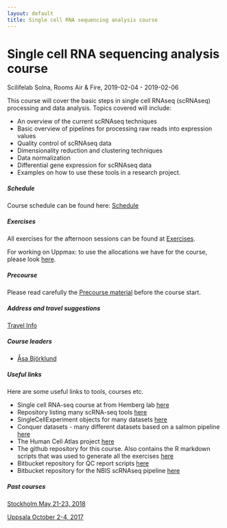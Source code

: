 ```yaml
---
layout: default
title: Single cell RNA sequencing analysis course
---
```


# Single cell RNA sequencing analysis course
Scilifelab Solna, Rooms Air & Fire,  2019-02-04 - 2019-02-06

This course will cover the basic steps in single cell RNAseq (scRNAseq) processing and data analysis. Topics covered will include:

* An overview of the current scRNAseq techniques
* Basic overview of pipelines for processing raw reads into expression values
* Quality control of scRNAseq data
* Dimensionality reduction and clustering techniques
* Data normalization
* Differential gene expression for scRNAseq data
* Examples on how to use these tools in a research project.


##### Schedule

Course schedule can be found here: [Schedule](schedule)

##### Exercises

All exercises for the afternoon sessions can be found at [Exercises](exercises). 

For working on Uppmax: to use the allocations we have for the course, please look [here](login.md).

##### Precourse

Please read carefully the [Precourse material](precourse) before the course start. 

##### Address and travel suggestions

[Travel Info](travel)


##### Course leaders

* [Åsa Björklund](http://nbis.se/about/staff/asa-bjorklund/)

##### Useful links

Here are some useful links to tools, courses etc. 

* Single cell RNA-seq course at from Hemberg lab [here](https://hemberg-lab.github.io/scRNA.seq.course/)
* Repository listing many scRNA-seq tools [here](https://github.com/seandavi/awesome-single-cell)
* SingleCellExperiment objects for many datasets [here](https://hemberg-lab.github.io/scRNA.seq.datasets/)
* Conquer datasets - many different datasets based on a salmon pipeline [here](http://imlspenticton.uzh.ch:3838/conquer/)
* The Human Cell Atlas project [here](https://www.humancellatlas.org/) 
* The github repository for this course. Also contains the R markdown scripts that was used to generate all the exercises [here](https://github.com/NBISweden/workshop-scRNAseq)
* Bitbucket repository for QC report scripts [here](https://bitbucket.org/asbj/qc-summary_scrnaseq)
* Bitbucket repository for the NBIS scRNAseq pipeline [here](https://bitbucket.org/scilifelab-lts/lts-workflows-sm-scrnaseq)


##### Past courses

[Stockholm May 21-23, 2018](https://nbisweden.github.io/workshop-archive/workshop-scRNAseq/2018-05-21/)

[Uppsala October 2-4, 2017](https://scilifelab.github.io/courses/scrnaseq/1710/)

